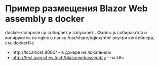 ﻿# Пример размещения Blazor Web assembly в docker
docker-compose up собирает и запускает . 
Файлы js собираются и копируются на nginx в папку /usr/share/nginx/html внутри контейнера, 
см. dockerfile

- http://localhost:8080/ - в докере на локальном
- http://test.averichev.tech/blazorwebassembly - на k8s